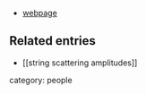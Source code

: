 
* [webpage](http://people.physics.tamu.edu/pope/)

## Related entries

* [[string scattering amplitudes]]

category: people